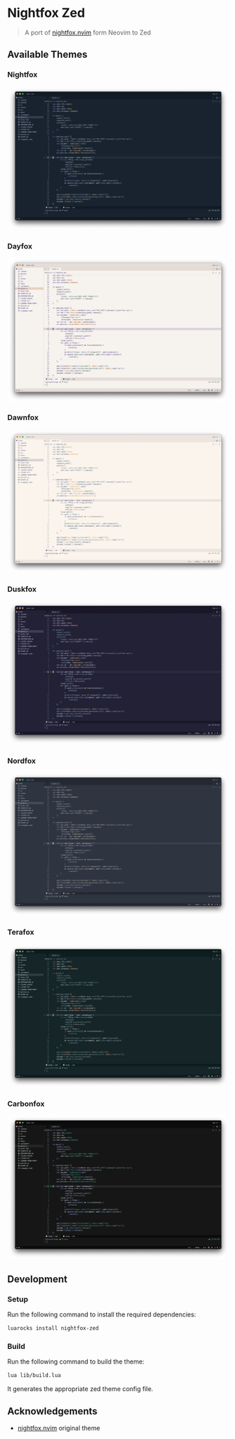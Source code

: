 # Nightfox Zed

> A port of [nightfox.nvim](https://github.com/EdenEast/nightfox.nvim) form
> Neovim to Zed

## Available Themes

### Nightfox

![nightfox](./assets/nightfox.png)

### Dayfox

![dayfox](./assets/dayfox.png)

### Dawnfox

![dawnfox](./assets/dawnfox.png)

### Duskfox

![duskfox](./assets/duskfox.png)

### Nordfox

![nordfox](./assets/nordfox.png)

### Terafox

![terafox](./assets/terafox.png)

### Carbonfox

![carbonfox](./assets/carbonfox.png)

## Development

### Setup

Run the following command to install the required dependencies:

```sh
luarocks install nightfox-zed
```

### Build

Run the following command to build the theme:

```sh
lua lib/build.lua
```

It generates the appropriate zed theme config file.

## Acknowledgements

- [nightfox.nvim] original theme

[nightfox.nvim]: https://github.com/EdenEast/nightfox.nvim
